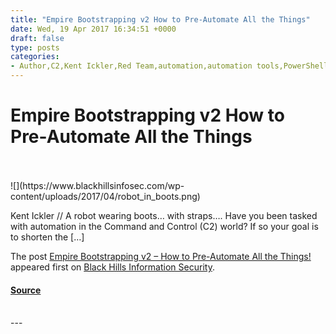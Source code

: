 ```yaml
---
title: "Empire Bootstrapping v2 How to Pre-Automate All the Things"
date: Wed, 19 Apr 2017 16:34:51 +0000
draft: false
type: posts
categories: 
- Author,C2,Kent Ickler,Red Team,automation,automation tools,PowerShell Empire,robot with boots,Screen
---
```

# Empire Bootstrapping v2 How to Pre-Automate All the Things

<br/>

<br/>
![](https://www.blackhillsinfosec.com/wp-content/uploads/2017/04/robot_in_boots.png)

Kent Ickler // A robot wearing boots… with straps…. Have you been tasked with automation in the Command and Control (C2) world? If so your goal is to shorten the \[…\]

The post [Empire Bootstrapping v2 – How to Pre-Automate All the Things!](https://www.blackhillsinfosec.com/empire-bootstrapping-v2-pre-automate-things/) appeared first on [Black Hills Information Security](https://www.blackhillsinfosec.com).

#### [Source](https://www.blackhillsinfosec.com/empire-bootstrapping-v2-pre-automate-things/)

<br/>
---
